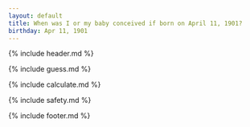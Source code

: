 ```yaml
---
layout: default
title: When was I or my baby conceived if born on April 11, 1901?
birthday: Apr 11, 1901
---
```


{% include header.md %}

{% include guess.md %}

{% include calculate.md %}

{% include safety.md %}

{% include footer.md %}



